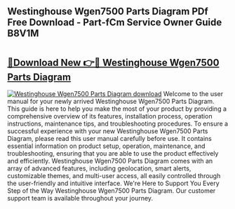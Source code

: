 ## Westinghouse Wgen7500 Parts Diagram PDf Free Download - Part-fCm Service Owner Guide B8V1M

# <h2><a href="http://dftpfl.blite.top/?on=Westinghouse+Wgen7500+Parts+Diagram">🔗Download New 👉🔴 Westinghouse Wgen7500 Parts Diagram</a></h2>

[![Westinghouse Wgen7500 Parts Diagram download](https://i.imgur.com/lujVjoI.png)](http://dftpfl.blite.top/?on=Westinghouse+Wgen7500+Parts+Diagram)
Welcome to the user manual for your newly arrived Westinghouse Wgen7500 Parts Diagram. This guide is here to help you make the most of your product by providing a comprehensive overview of its features, installation process, operation instructions, maintenance tips, and troubleshooting procedures. To ensure a successful experience with your new Westinghouse Wgen7500 Parts Diagram, please read this user manual carefully before use. It contains essential information on product setup, operation, maintenance, and troubleshooting, ensuring that you are able to use the product effectively and efficiently. Westinghouse Wgen7500 Parts Diagram comes with an array of advanced features, including geolocation, smart alerts, customizable themes, and multi-user access, all easily controlled through the user-friendly and intuitive interface. We're Here to Support You Every Step of the Way Westinghouse Wgen7500 Parts Diagram. Our customer support team is available throughout your journey.
